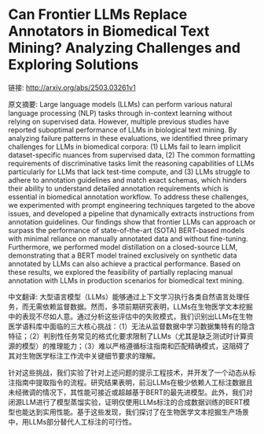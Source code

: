 # Can Frontier LLMs Replace Annotators in Biomedical Text Mining? Analyzing Challenges and Exploring Solutions

链接: http://arxiv.org/abs/2503.03261v1

原文摘要:
Large language models (LLMs) can perform various natural language processing
(NLP) tasks through in-context learning without relying on supervised data.
However, multiple previous studies have reported suboptimal performance of LLMs
in biological text mining. By analyzing failure patterns in these evaluations,
we identified three primary challenges for LLMs in biomedical corpora: (1) LLMs
fail to learn implicit dataset-specific nuances from supervised data, (2) The
common formatting requirements of discriminative tasks limit the reasoning
capabilities of LLMs particularly for LLMs that lack test-time compute, and (3)
LLMs struggle to adhere to annotation guidelines and match exact schemas, which
hinders their ability to understand detailed annotation requirements which is
essential in biomedical annotation workflow. To address these challenges, we
experimented with prompt engineering techniques targeted to the above issues,
and developed a pipeline that dynamically extracts instructions from annotation
guidelines. Our findings show that frontier LLMs can approach or surpass the
performance of state-of-the-art (SOTA) BERT-based models with minimal reliance
on manually annotated data and without fine-tuning. Furthermore, we performed
model distillation on a closed-source LLM, demonstrating that a BERT model
trained exclusively on synthetic data annotated by LLMs can also achieve a
practical performance. Based on these results, we explored the feasibility of
partially replacing manual annotation with LLMs in production scenarios for
biomedical text mining.

中文翻译:
大型语言模型（LLMs）能够通过上下文学习执行各类自然语言处理任务，而无需依赖监督数据。然而，多项前期研究表明，LLMs在生物医学文本挖掘中的表现不尽如人意。通过分析这些评估中的失败模式，我们识别出LLMs在生物医学语料库中面临的三大核心挑战：（1）无法从监督数据中学习数据集特有的隐含特征；（2）判别性任务常见的格式化要求限制了LLMs（尤其是缺乏测试时计算资源的模型）的推理能力；（3）难以严格遵循标注指南和匹配精确模式，这阻碍了其对生物医学标注工作流中关键细节要求的理解。

针对这些挑战，我们实验了针对上述问题的提示工程技术，并开发了一个动态从标注指南中提取指令的流程。研究结果表明，前沿LLMs在极少依赖人工标注数据且未经微调的情况下，其性能可接近或超越基于BERT的最先进模型。此外，我们对闭源LLM进行了模型蒸馏实验，证明仅使用LLMs标注的合成数据训练的BERT模型也能达到实用性能。基于这些发现，我们探讨了在生物医学文本挖掘生产场景中，用LLMs部分替代人工标注的可行性。
